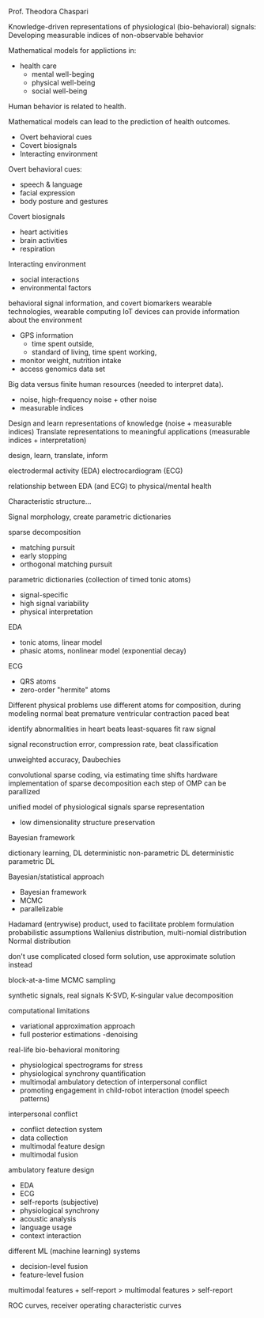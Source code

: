 Prof. Theodora Chaspari

Knowledge-driven representations of physiological (bio-behavioral) signals: Developing measurable indices of non-observable behavior

Mathematical models for applictions in: 
+ health care
	- mental well-beging
	- physical well-being  
	- social well-being

Human behavior is related to health.

Mathematical models can lead to the prediction of health outcomes.
+ Overt behavioral cues
+ Covert biosignals
+ Interacting environment





Overt behavioral cues:
+ speech & language
+ facial expression
+ body posture and gestures

Covert biosignals
+ heart activities
+ brain activities
+ respiration

Interacting environment
+ social interactions
+ environmental factors


behavioral signal information, and covert biomarkers
wearable technologies, wearable computing
IoT devices can provide information about the environment
+ GPS information
	- time spent outside,
	- standard of living, time spent working,
+ monitor weight, nutrition intake
+ access genomics data set	 

Big data versus finite human resources (needed to interpret data).
+ noise,  high-frequency noise + other noise
+ measurable indices

Design and learn representations of knowledge (noise + measurable indices)
Translate representations to meaningful applications  (measurable indices + interpretation)

design, learn, translate, inform

electrodermal activity (EDA)
electrocardiogram (ECG)

relationship between EDA (and ECG) to physical/mental health

Characteristic structure...

Signal morphology, create parametric dictionaries

sparse decomposition
+ matching pursuit
+ early stopping
+ orthogonal matching pursuit

parametric dictionaries (collection of timed tonic atoms)
+ signal-specific
+ high signal variability
+ physical interpretation

EDA
+ tonic atoms, linear model
+ phasic atoms, nonlinear model (exponential decay)

ECG
+ QRS atoms
+ zero-order "hermite" atoms



Different physical problems use different atoms for composition, during modeling
normal beat
premature ventricular contraction
paced beat

identify abnormalities in heart beats
least-squares fit
raw signal

signal reconstruction error, compression rate, beat classification

unweighted accuracy, Daubechies

convolutional sparse coding, via estimating time shifts
hardware implementation of sparse decomposition
each step of OMP can be parallized


unified model of physiological signals 
sparse representation
+ low dimensionality structure preservation

Bayesian framework

dictionary learning, DL
deterministic non-parametric DL
deterministic parametric DL

Bayesian/statistical approach
+ Bayesian framework
+ MCMC
+ parallelizable


Hadamard (entrywise) product, used to facilitate problem formulation
probabilistic assumptions
Wallenius distribution, multi-nomial distribution
Normal distribution

don't use complicated closed form solution, use approximate solution instead

block-at-a-time MCMC sampling

synthetic signals, real signals
K-SVD, K-singular value decomposition

computational limitations
+ variational approximation approach
+ full posterior estimations
	-denoising


real-life bio-behavioral monitoring
+ physiological spectrograms for stress
+ physiological synchrony quantification
+ multimodal ambulatory detection of interpersonal conflict
+ promoting engagement in child-robot interaction (model speech patterns)

interpersonal conflict 
+ conflict detection system
+ data collection
+ multimodal feature design
+ multimodal fusion

ambulatory feature design
+ EDA
+ ECG
+ self-reports (subjective)
+ physiological synchrony
+ acoustic analysis
+ language usage
+ context interaction

different ML (machine learning) systems
+ decision-level fusion
+ feature-level fusion

multimodal features + self-report > multimodal features > self-report

ROC curves, receiver operating characteristic curves




















































